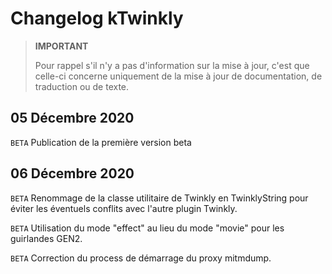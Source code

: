 # Changelog kTwinkly

>**IMPORTANT**
>
>Pour rappel s'il n'y a pas d'information sur la mise à jour, c'est que celle-ci concerne uniquement de la mise à jour de documentation, de traduction ou de texte.



## 05 Décembre 2020

``BETA`` Publication de la première version beta

## 06 Décembre 2020

``BETA`` Renommage de la classe utilitaire de Twinkly en TwinklyString pour éviter les éventuels conflits avec l'autre plugin Twinkly.

``BETA`` Utilisation du mode "effect" au lieu du mode "movie" pour les guirlandes GEN2.

``BETA`` Correction du process de démarrage du proxy mitmdump.



